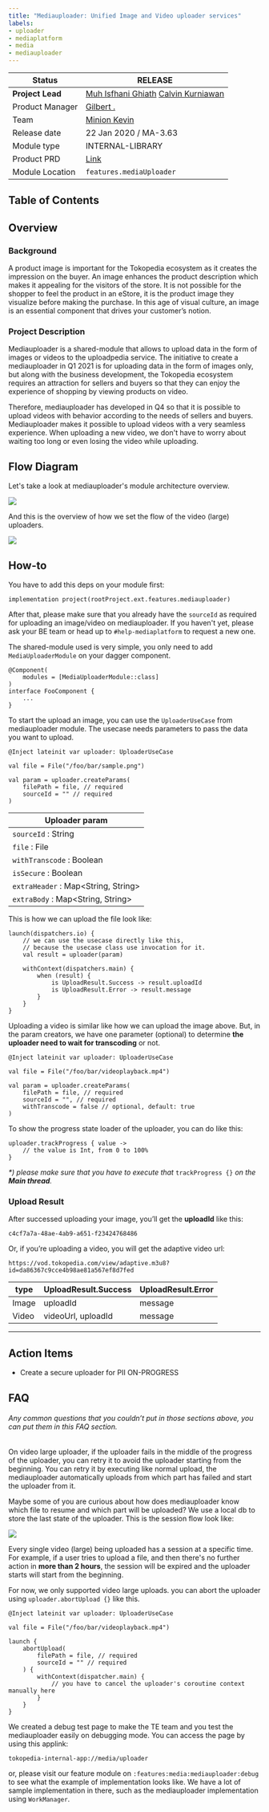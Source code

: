 ```yaml
---
title: "Mediauploader: Unified Image and Video uploader services"
labels:
- uploader
- mediaplatform
- media
- mediauploader
---
```


<!--left header table-->
| **Status** | <!--start status:GREEN-->RELEASE<!--end status--> |
| --- | --- |
| **Project Lead** | [Muh Isfhani Ghiath](https://tokopedia.atlassian.net/wiki/people/5c5b988f0551865e5bc7986c?ref=confluence) [Calvin Kurniawan](https://tokopedia.atlassian.net/wiki/people/5c6beecd9170244d98d7d0c4?ref=confluence)  |
| Product Manager | [Gilbert .](https://tokopedia.atlassian.net/wiki/people/612c2c400f8ff40068adbfae?ref=confluence)  |
| Team | [Minion Kevin](https://tokopedia.atlassian.net/people/team/153506bb-d29a-494d-8c56-5ebcc53c2dc7)  |
| Release date | 22 Jan 2020 / <!--start status:GREY-->MA-3.63<!--end status-->  |
| Module type | <!--start status:PURPLE-->INTERNAL-LIBRARY<!--end status-->  |
| Product PRD | [Link](/wiki/spaces/CO/pages/702507056/PRD+-+Uploadpedia) |
| Module Location | `features.mediaUploader` | `features/media/mediauploader` |

## Table of Contents

<!--toc-->

## Overview

### Background

A product image is important for the Tokopedia ecosystem as it creates the impression on the buyer. An image enhances the product description which makes it appealing for the visitors of the store. It is not possible for the shopper to feel the product in an eStore, it is the product image they visualize before making the purchase. In this age of visual culture, an image is an essential component that drives your customer’s notion.

### Project Description

Mediauploader is a shared-module that allows to upload data in the form of images or videos to the uploadpedia service. The initiative to create a mediauploader in Q1 2021 is for uploading data in the form of images only, but along with the business development, the Tokopedia ecosystem requires an attraction for sellers and buyers so that they can enjoy the experience of shopping by viewing products on video.

Therefore, mediauploader has developed in Q4 so that it is possible to upload videos with behavior according to the needs of sellers and buyers. Mediauploader makes it possible to upload videos with a very seamless experience. When uploading a new video, we don't have to worry about waiting too long or even losing the video while uploading.

## Flow Diagram

Let's take a look at mediauploader's module architecture overview.

![](res/Untitled%20Diagram.drawio%20%281%29.png)

And this is the overview of how we set the flow of the video (large) uploaders.

![](res/image-20211207-014024.png)

## How-to

You have to add this deps on your module first:



```
implementation project(rootProject.ext.features.mediauploader)
```

After that, please make sure that you already have the `sourceId` as required for uploading an image/video on mediauploader. If you haven't yet, please ask your BE team or head up to `#help-mediaplatform` to request a new one.

The shared-module used is very simple, you only need to add `MediaUploaderModule` on your dagger component.



```
@Component(
	modules = [MediaUploaderModule::class]
)
interface FooComponent {
	...
}
```

To start the upload an image, you can use the `UploaderUseCase` from mediauploader module. The usecase needs parameters to pass the data you want to upload.



```
@Inject lateinit var uploader: UploaderUseCase

val file = File("/foo/bar/sample.png")

val param = uploader.createParams(
	filePath = file, // required
	sourceId = "" // required
)
```



| Uploader param |
| --- |
| `sourceId` : String | sourceId for define policy request (if you don't have please request to media team) |
| `file` : File | file that will be uploaded |
| `withTranscode` : Boolean | flag to enable transcode feature |
| `isSecure` : Boolean | flag to decide this upload is secure / public (secure will get policy from diff GQL with public even with same `sourceId`) |
| `extraHeader` : Map<String, String> | Map of field & value for extra header field if needed, let empty if you didn’t need to provide extra header |
| `extraBody` : Map<String, String> | Map of field & value for extra body field if needed, let empty if you didn’t need to provide extra body |

This is how we can upload the file look like:



```
launch(dispatchers.io) {
	// we can use the usecase directly like this,
	// because the usecase class use invocation for it.
	val result = uploader(param)

	withContext(dispatchers.main) {
		when (result) {
			is UploadResult.Success -> result.uploadId
			is UploadResult.Error -> result.message
		}
	}
}
```

Uploading a video is similar like how we can upload the image above. But, in the param creators, we have one parameter (optional) to determine **the uploader need to wait for transcoding** or not.



```
@Inject lateinit var uploader: UploaderUseCase

val file = File("/foo/bar/videoplayback.mp4")

val param = uploader.createParams(
	filePath = file, // required
	sourceId = "", // required
	withTranscode = false // optional, default: true
)
```

To show the progress state loader of the uploader, you can do like this:



```
uploader.trackProgress { value ->
	// the value is Int, from 0 to 100%
}
```

*\*) please make sure that you have to execute that* `trackProgress {}` *on the **Main thread**.*

### Upload Result

After successed uploading your image, you’ll get the **uploadId** like this:

`c4cf7a7a-48ae-4ab9-a651-f23424768486`

Or, if you’re uploading a video, you will get the adaptive video url:

`https://vod.tokopedia.com/view/adaptive.m3u8?id=da86367c9cce4b98ae81a567ef8d7fed`



| **type** | **UploadResult.Success** | **UploadResult.Error** |
| --- | --- | --- |
| Image | uploadId | message |
| Video | videoUrl, uploadId | message |



---

## Action Items

- Create a secure uploader for PII <!--start status:BLUE-->ON-PROGRESS<!--end status-->

## FAQ

###### *Any common questions that you couldn’t put in those sections above, you can put them in this FAQ section.*

<!--start expand:Retry video upload?-->
On video large uploader, if the uploader fails in the middle of the progress of the uploader, you can retry it to avoid the uploader starting from the beginning. You can retry it by executing like normal upload, the mediauploader automatically uploads from which part has failed and start the uploader from it.

Maybe some of you are curious about how does mediauploader know which file to resume and which part will be uploaded? We use a local db to store the last state of the uploader. This is the session flow look like:

![](res/Untitled%20Diagram.drawio%20%282%29.png)
<!--end expand-->

<!--start expand:Session Expired-->
Every single video (large) being uploaded has a session at a specific time. For example, if a user tries to upload a file, and then there's no further action in **more than 2 hours**, the session will be expired and the uploader starts will start from the beginning.
<!--end expand-->

<!--start expand:Manual abort a media upload process-->
For now, we only supported video large uploads. you can abort the uploader using `uploader.abortUpload {}` like this.



```
@Inject lateinit var uploader: UploaderUseCase

val file = File("/foo/bar/videoplayback.mp4")

launch {
	abortUpload(
		filePath = file, // required
		sourceId = "" // required
	) {
		withContext(dispatcher.main) {
			// you have to cancel the uploader's coroutine context manually here
		}
	}
}
```
<!--end expand-->

<!--start expand:Debug page for testing-->
We created a debug test page to make the TE team and you test the mediauploader easily on debugging mode. You can access the page by using this applink:

`tokopedia-internal-app://media/uploader`

or, please visit our feature module on `:features:media:mediauploader:debug` to see what the example of implementation looks like. We have a lot of sample implementation in there, such as the mediauploader implementation using `WorkManager`.
<!--end expand-->

